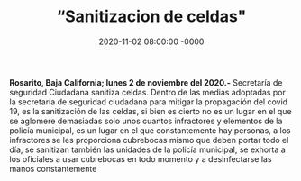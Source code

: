 ﻿---
layout: blog
title:  “Sanitizacion de celdas"
date:   2020-11-02 08:00:00 -0000
categories: rosarito
permalink: /:categories/:title:output_ext
image: /img/cnr/
autor: 
---


**Rosarito, Baja California;  lunes 2 de noviembre del 2020.-** Secretaría de seguridad Ciudadana sanitiza celdas.
Dentro de las medias adoptadas por la secretaría de seguridad ciudadana para mitigar la propagación del covid 19, es la sanitización de las celdas, si bien es cierto no es un lugar en el que se aglomere demasiadas solo unos cuantos infractores y elementos de la policía municipal, es un lugar en el que constantemente hay personas, a los infractores se les proporciona cubrebocas mismo que deben portar todo el día, se sanitizan también las unidades de la policía municipal, se exhorta a los oficiales a usar cubrebocas en todo momento y a desinfectarse las manos constantemente
